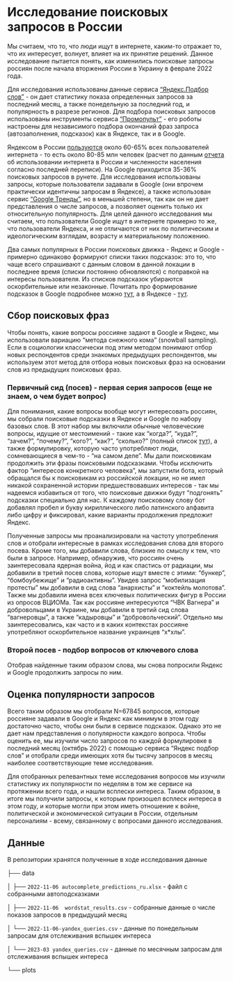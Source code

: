 # Исследование поисковых запросов в России

Мы считаем, что то, что люди ищут в интернете, каким-то отражает то, что их интересует, волнует, влияет на их принятие решений. Данное исследование пытается понять, как изменились поисковые запросы россиян после начала вторжения России в Украину в феврале 2022 года.

Для исследования использованы данные сервиса [“Яндекс.Подбор слов”](https://wordstat.yandex.ru/) - он дает статистику показа определенных запросов за последний месяц, а также понедельную за последний год, и популярность в разрезе регионов. Для подбора поисковых запросов использованы инструменты сервиса [“Промопульт”](https://promopult.ru/) - его роботы настроены для независимого подбора окончаний фраз запроса (автозаполнения, подсказок) как в Яндексе, так и в Google.

Яндексом в России [пользуются](https://radar.yandex.ru/search) около 60-65% всех пользователей интернета - то есть около 80-85 млн человек (расчет по данным [отчета](https://www.web-canape.ru/business/internet-v-rossii-v-2022-godu-samye-vazhnye-cifry-i-statistika/) об использовании интернета в России и численности населения согласно последней переписи). На Google приходится 35-36% поисковых запросов в рунете. Для исследования использованы запросы, которые пользователи задавали в Google (они впрочем практически идентичны запросам в Яндексе), а также использован сервис [“Google Тренды”](https://trends.google.com/), но в меньшей степени, так как он не дает представления о числе запросов, а позволяет оценить только их относительную популярность. Для целей данного исследования мы считаем, что пользователи Google ищут в интернете примерно то же, что пользователи Яндекса, и не отличаются от них по политическим и идеологическим взглядам, возрасту и материальному положению.

Два самых популярных в России поисковых движка - Яндекс и Google - примерно одинаково формируют списки таких подсказок: это то, что чаще всего спрашивают с данным словом в данной локации в последнее время (списки постоянно обновляются) с поправкой на интересы пользователя. Из списков подсказок убираются оскорбительные или незаконные. Почитать про формирование подсказок в Google подробнее можно [тут](https://support.google.com/websearch/answer/7368877#zippy=%2C%D0%BA%D0%B0%D0%BA-%D0%BF%D0%BE%D0%B4%D0%B1%D0%B8%D1%80%D0%B0%D1%8E%D1%82%D1%81%D1%8F-%D0%BF%D0%BE%D0%B4%D1%81%D0%BA%D0%B0%D0%B7%D0%BA%D0%B8), а в Яндексе - [тут](https://yandex.ru/company/technologies/suggest/).

## Сбор поисковых фраз

Чтобы понять, какие вопросы россияне задают в Google и Яндекс, мы использовали вариацию “метода снежного кома” (snowball sampling). Если в социологии классически под этим методом понимают отбор новых респондентов среди знакомых предыдущих респондентов, мы используем этот метод для отбора новых поисковых фраз на основании слов из предыдущих поисковых фраз.

### Первичный сид (посев) - первая серия запросов (еще не знаем, о чем будет вопрос)

Для понимания, какие вопросы вообще могут интересовать россиян, мы собрали поисковые подсказки в Яндексе и Google по набору базовых слов. В этот набор мы включили обычные человеческие вопросы, идущие от местоимений - такие как “когда?”, “куда?”, “зачем?”, “почему?”, “кого?”, “как?”, “сколько?” (полный список [тут](https://prozavr.ru/info/voprositelnie-slova/)), а также формулировку, которую часто употребляют люди, сомневающиеся в чем-то - “на самом деле”. Мы дали поисковикам продолжить эти фразы поисковыми подсказками. Чтобы исключить фактор “интересов конкретного человека”, мы запустили бота, который обращался бы к поисковикам из российской локации, но не имел никакой сохраненной истории предшествовавших интересов - так мы надеемся избавиться от того, что поисковые движки будут “подгонять” подсказки специально для нас. К каждому поисковому слову бот добавлял пробел и букву кириллического либо латинского алфавита либо цифру и фиксировал, какие варианты продолжения предложит Яндекс.

Полученные запросы мы проанализировали на частоту употребления слов и отобрали интересные в рамках исследования слова для второго посева. Кроме того, мы добавили слова, близкие по смыслу к тем, что были в запросе. Например, обнаружив, что россиян очень заинтересовала ядерная война, йод и как спастись от радиации, мы добавили в третий посев слова, которые ищут вместе с этими: “бункер”, “бомбоубежище” и “радиоактивны”. Увидев запрос “мобилизация протесты” мы добавили в сид слова “анархисты” и “коктейль молотова”. Также мы добавили имена всех ключевых политических фигур в России из опросов ВЦИОМа. Так как россияне интересуются “ЧВК Вагнера” и добровольцами в Украине, мы добавили в третий сид слова “вагнеровцы”, а также “кадыровцы” и “добровольческий”. Отдельно мы заинтересовались, как часто и в каких контекстах россияне употребляют оскорбительное название украинцев “х*хлы”.

### Второй посев - подбор вопросов от ключевого слова

Отобрав найденные таким образом слова, мы снова попросили Яндекс и Google продолжить запросы по ним.

## Оценка популярности запросов

Всего таким образом мы отобрали N=67845 вопросов, которые россияне задавали в  Google и Яндекс как минимум в этом году достаточно часто, чтобы они были в сервисе подсказок. Однако это не дает нам представления о популярности каждого вопроса. Чтобы оценить ее, мы изучили число запросов по каждой формулировке в последний месяц (октябрь 2022) с помощью сервиса “Яндекс подбор слов” и отобрали среди имеющих хотя бы тысячу запросов в месяц наиболее соответствующие теме исследования.

Для отобранных релевантных теме исследования вопросов мы изучили статистику их популярности по неделям в том же сервисе на протяжении всего года, и нашли всплески интереса. Таким образом, в итоге мы получили запросы, к которым произошел всплеск интереса в этом году, и которые могли при этом иметь отношение к войне, политической и экономической ситуации в России, отдельным персоналиям - всему, связанному с вопросами данного исследования.

## Данные

В репозитории хранятся полученные в ходе исследования данные

├── data

│   ├── `2022-11-06 autocomplete_predictions_ru.xlsx` - файл с собранными автоподсказками

│   ├── `2022-11-06  wordstat_results.csv` - собранные данные о числе показов запросов в предыдущий месяц

│   └── `2022-11-06-yandex_queries.csv` - данные по понедельным запросам для отслеживания вспышек интереса

│   └── `2023-03 yandex_queries.csv` - данные по месячным запросам для отслеживания вспышек интереса

└── plots
